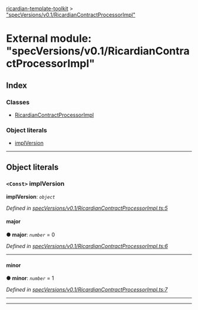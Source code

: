 [ricardian-template-toolkit](../README.md) > ["specVersions/v0.1/RicardianContractProcessorImpl"](../modules/_specversions_v0_1_ricardiancontractprocessorimpl_.md)

# External module: "specVersions/v0.1/RicardianContractProcessorImpl"

## Index

### Classes

* [RicardianContractProcessorImpl](../classes/_specversions_v0_1_ricardiancontractprocessorimpl_.ricardiancontractprocessorimpl.md)

### Object literals

* [implVersion](_specversions_v0_1_ricardiancontractprocessorimpl_.md#implversion)

---

## Object literals

<a id="implversion"></a>

### `<Const>` implVersion

**implVersion**: *`object`*

*Defined in [specVersions/v0.1/RicardianContractProcessorImpl.ts:5](https://github.com/EOSIO/ricardian-template-toolkit/blob/7ae7085/src/specVersions/v0.1/RicardianContractProcessorImpl.ts#L5)*

<a id="implversion.major"></a>

####  major

**● major**: *`number`* = 0

*Defined in [specVersions/v0.1/RicardianContractProcessorImpl.ts:6](https://github.com/EOSIO/ricardian-template-toolkit/blob/7ae7085/src/specVersions/v0.1/RicardianContractProcessorImpl.ts#L6)*

___
<a id="implversion.minor"></a>

####  minor

**● minor**: *`number`* = 1

*Defined in [specVersions/v0.1/RicardianContractProcessorImpl.ts:7](https://github.com/EOSIO/ricardian-template-toolkit/blob/7ae7085/src/specVersions/v0.1/RicardianContractProcessorImpl.ts#L7)*

___

___

